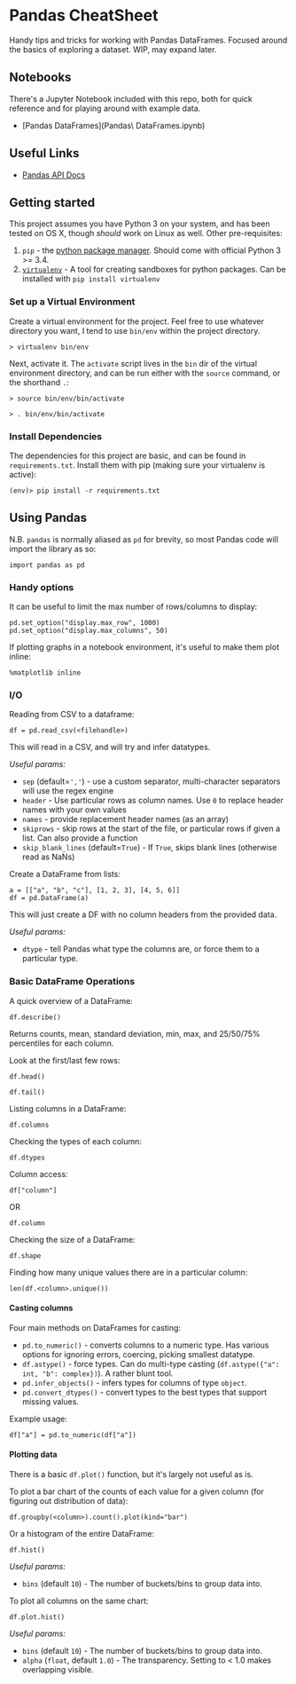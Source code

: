 # Pandas CheatSheet

Handy tips and tricks for working with Pandas DataFrames. Focused around the basics of exploring a dataset. WIP, may expand later.

## Notebooks

There's a Jupyter Notebook included with this repo, both for quick reference and for playing around with example data.

 - [Pandas DataFrames](Pandas\ DataFrames.ipynb)



## Useful Links

 - [Pandas API Docs](https://pandas.pydata.org/pandas-docs/stable/reference/index.html)


## Getting started

This project assumes you have Python 3 on your system, and has been tested on OS X, though *should* work on Linux as well. Other pre-requisites:

1. `pip` - the [python package manager](https://pip.pypa.io/en/stable/). Should come with official Python 3 >= 3.4.
2. [`virtualenv`](https://virtualenv.pypa.io/en/stable/) - A tool for creating sandboxes for python packages. Can be installed with `pip install virtualenv`


### Set up a Virtual Environment

Create a virtual environment for the project. Feel free to use whatever directory you want, I tend to use `bin/env` within the project directory.

`> virtualenv bin/env`

Next, activate it. The `activate` script lives in the `bin` dir of the virtual environment directory, and can be run either with the `source` command, or the shorthand `.`:

`> source bin/env/bin/activate`

`> . bin/env/bin/activate`


### Install Dependencies

The dependencies for this project are basic, and can be found in `requirements.txt`. Install them with pip (making sure your virtualenv is active):

`(env)> pip install -r requirements.txt`


## Using Pandas

N.B. `pandas` is normally aliased as `pd` for brevity, so most Pandas code will import the library as so:

`import pandas as pd`


### Handy options

It can be useful to limit the max number of rows/columns to display:

```
pd.set_option("display.max_row", 1000)
pd.set_option("display.max_columns", 50)
```

If plotting graphs in a notebook environment, it's useful to make them plot inline:

`%matplotlib inline`


### I/O

Reading from CSV to a dataframe:

`df = pd.read_csv(<filehandle>)`

This will read in a CSV, and will try and infer datatypes.

*Useful params:*

 - `sep` (default=`','`) - use a custom separator, multi-character separators will use the regex engine
 - `header` - Use particular rows as column names. Use `0` to replace header names with your own values
 - `names` - provide replacement header names (as an array)
 - `skiprows` - skip <n> rows at the start of the file, or particular rows if given a list. Can also provide a function
 - `skip_blank_lines` (default=`True`) - If `True`, skips blank lines (otherwise read as NaNs)


Create a DataFrame from lists:

```
a = [["a", "b", "c"], [1, 2, 3], [4, 5, 6]]
df = pd.DataFrame(a)
```

This will just create a DF with no column headers from the provided data.

*Useful params:*
 - `dtype` - tell Pandas what type the columns are, or force them to a particular type.


### Basic DataFrame Operations

A quick overview of a DataFrame:

`df.describe()`

Returns counts, mean, standard deviation, min, max, and 25/50/75% percentiles for each column.

Look at the first/last few rows:

`df.head()`

`df.tail()`

Listing columns in a DataFrame:

`df.columns`

Checking the types of each column:

`df.dtypes`

Column access:

`df["column"]`

OR

`df.column`

Checking the size of a DataFrame:

`df.shape`

Finding how many unique values there are in a particular column:

`len(df.<column>.unique())`


#### Casting columns

Four main methods on DataFrames for casting:

 - `pd.to_numeric()` - converts columns to a numeric type. Has various options for ignoring errors, coercing, picking smallest datatype.
 - `df.astype()` - force types. Can do multi-type casting (`df.astype({"a": int, "b": complex})`). A rather blunt tool.
 - `pd.infer_objects()` - infers types for columns of type `object`.
 - `pd.convert_dtypes()` - convert types to the best types that support missing values.

Example usage:

```
df["a"] = pd.to_numeric(df["a"])
```


#### Plotting data

There is a basic `df.plot()` function, but it's largely not useful as is.

To plot a bar chart of the counts of each value for a given column (for figuring out distribution of data):

`df.groupby(<column>).count().plot(kind="bar")`

Or a histogram of the entire DataFrame:

`df.hist()`

*Useful params:*
 - `bins` (default `10`) - The number of buckets/bins to group data into.

To plot all columns on the same chart:

`df.plot.hist()`

*Useful params:*
 - `bins` (default `10`) - The number of buckets/bins to group data into.
 - `alpha` (`float`, default `1.0`) - The transparency. Setting to < 1.0 makes overlapping visible.




